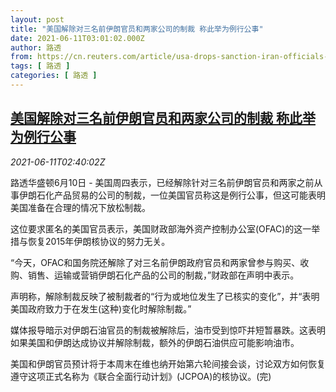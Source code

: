 ```yaml
---
layout: post
title: "美国解除对三名前伊朗官员和两家公司的制裁 称此举为例行公事"
date: 2021-06-11T03:01:02.000Z
author: 路透
from: https://cn.reuters.com/article/usa-drops-sanction-iran-officials-0610-t-idCNKCS2DN06T
tags: [ 路透 ]
categories: [ 路透 ]
---
```

<!--1623380462000-->
[美国解除对三名前伊朗官员和两家公司的制裁 称此举为例行公事](https://cn.reuters.com/article/usa-drops-sanction-iran-officials-0610-t-idCNKCS2DN06T)
------

<div>
<div><i>2021-06-11T02:40:02Z</i></div><p>路透华盛顿6月10日 - 美国周四表示，已经解除针对三名前伊朗官员和两家之前从事伊朗石化产品贸易的公司的制裁，一位美国官员称这是例行公事，但这可能表明美国准备在合理的情况下放松制裁。</p><p>这位要求匿名的美国官员表示，美国财政部海外资产控制办公室(OFAC)的这一举措与恢复2015年伊朗核协议的努力无关。</p><p>“今天，OFAC和国务院还解除了对三名前伊朗政府官员和两家曾参与购买、收购、销售、运输或营销伊朗石化产品的公司的制裁，”财政部在声明中表示。</p><p>声明称，解除制裁反映了被制裁者的“行为或地位发生了已核实的变化”，并“表明美国政府致力于在发生(这种)变化时解除制裁。”</p><p>媒体报导暗示对伊朗石油官员的制裁被解除后，油市受到惊吓并短暂暴跌。这表明如果美国和伊朗达成协议并解除制裁，额外的伊朗石油供应可能影响油市。</p><p>美国和伊朗官员预计将于本周末在维也纳开始第六轮间接会谈，讨论双方如何恢复遵守这项正式名称为《联合全面行动计划》(JCPOA)的核协议。(完)</p>
</div>
